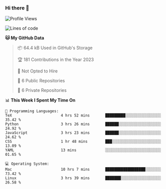 ### Hi there 👋

<!--
**huayuan4396/huayuan4396** is a ✨ _special_ ✨ repository because its `README.md` (this file) appears on your GitHub profile.

Here are some ideas to get you started:

- 🔭 I’m currently working on ...
- 🌱 I’m currently learning ...
- 👯 I’m looking to collaborate on ...
- 🤔 I’m looking for help with ...
- 💬 Ask me about ...
- 📫 How to reach me: ...
- 😄 Pronouns: ...
- ⚡ Fun fact: ...
-->

<!--START_SECTION:waka-->
![Profile Views](http://img.shields.io/badge/Profile%20Views-2-blue)

![Lines of code](https://img.shields.io/badge/From%20Hello%20World%20I%27ve%20Written-161.6%20thousand%20lines%20of%20code-blue)

**🐱 My GitHub Data** 

> 📦 64.4 kB Used in GitHub's Storage 
 > 
> 🏆 181 Contributions in the Year 2023
 > 
> 🚫 Not Opted to Hire
 > 
> 📜 6 Public Repositories 
 > 
> 🔑 6 Private Repositories 
 > 
📊 **This Week I Spent My Time On** 

```text
💬 Programming Languages: 
TeX                      4 hrs 52 mins       █████████░░░░░░░░░░░░░░░░   35.42 % 
Python                   3 hrs 26 mins       ██████░░░░░░░░░░░░░░░░░░░   24.92 % 
JavaScript               3 hrs 23 mins       ██████░░░░░░░░░░░░░░░░░░░   24.62 % 
CSS                      1 hr 48 mins        ███░░░░░░░░░░░░░░░░░░░░░░   13.09 % 
YAML                     13 mins             ░░░░░░░░░░░░░░░░░░░░░░░░░   01.65 % 

💻 Operating System: 
Mac                      10 hrs 7 mins       ██████████████████░░░░░░░   73.42 % 
Linux                    3 hrs 39 mins       ███████░░░░░░░░░░░░░░░░░░   26.58 % 
```


<!--END_SECTION:waka-->
